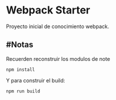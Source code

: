 # Webpack Starter

Proyecto inicial de conocimiento webpack.

## #Notas
Recuerden reconstruir los modulos de note

```
npm install
```

Y para construir el build:

```
npm run build
```````
